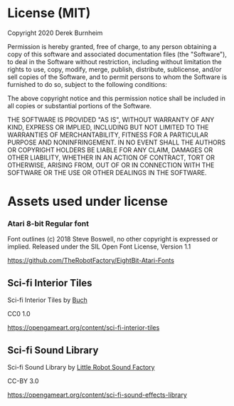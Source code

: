 # License (MIT)

Copyright 2020 Derek Burnheim

Permission is hereby granted, free of charge, to any person obtaining a copy of this software and associated documentation files (the "Software"), to deal in the Software without restriction, including without limitation the rights to use, copy, modify, merge, publish, distribute, sublicense, and/or sell copies of the Software, and to permit persons to whom the Software is furnished to do so, subject to the following conditions:

The above copyright notice and this permission notice shall be included in all copies or substantial portions of the Software.

THE SOFTWARE IS PROVIDED "AS IS", WITHOUT WARRANTY OF ANY KIND, EXPRESS OR IMPLIED, INCLUDING BUT NOT LIMITED TO THE WARRANTIES OF MERCHANTABILITY, FITNESS FOR A PARTICULAR PURPOSE AND NONINFRINGEMENT. IN NO EVENT SHALL THE AUTHORS OR COPYRIGHT HOLDERS BE LIABLE FOR ANY CLAIM, DAMAGES OR OTHER LIABILITY, WHETHER IN AN ACTION OF CONTRACT, TORT OR OTHERWISE, ARISING FROM, OUT OF OR IN CONNECTION WITH THE SOFTWARE OR THE USE OR OTHER DEALINGS IN THE SOFTWARE.

# Assets used under license

### Atari 8-bit Regular font
Font outlines (c) 2018 Steve Boswell, no other copyright is expressed or implied. Released under the SIL Open Font License, Version 1.1

https://github.com/TheRobotFactory/EightBit-Atari-Fonts


## Sci-fi Interior Tiles
Sci-fi Interior Tiles by [Buch](https://opengameart.org/users/buch)

CC0 1.0

https://opengameart.org/content/sci-fi-interior-tiles


## Sci-fi Sound Library
Sci-fi Sound Library by [Little Robot Sound Factory](www.littlerobotsoundfactory.com)

CC-BY 3.0

https://opengameart.org/content/sci-fi-sound-effects-library

